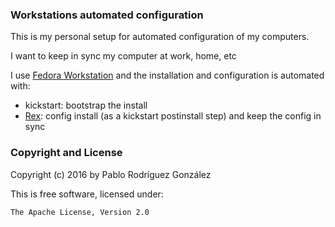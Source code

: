### Workstations automated configuration

This is my personal setup for automated configuration of my computers.

I want to keep in sync my computer at work, home, etc

I use [Fedora Workstation](https://getfedora.org/en/workstation/) and the installation and configuration is automated with:

* kickstart: bootstrap the install
* [Rex](http://www.rexify.org/): config install (as a kickstart postinstall step) and keep the config in sync

### Copyright and License

Copyright (c) 2016 by Pablo Rodríguez González

This is free software, licensed under:

```
The Apache License, Version 2.0
```
